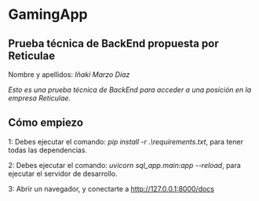 # GamingApp
## Prueba técnica de BackEnd propuesta por Reticulae

Nombre y apellidos: *Iñaki Marzo Díaz*

*Esto es una prueba técnica de BackEnd para acceder a una posición en la empresa Reticulae.*

## Cómo empiezo

1: Debes ejecutar el comando: *pip install -r .\requirements.txt*, para tener todas las dependencias.

2: Debes ejecutar el comando: *uvicorn sql_app.main:app --reload*, para ejecutar el servidor de desarrollo.

3: Abrir un navegador, y conectarte a http://127.0.0.1:8000/docs